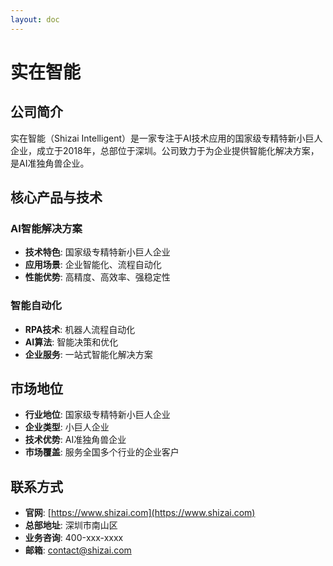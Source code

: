 ```yaml
---
layout: doc
---
```


# 实在智能

## 公司简介

实在智能（Shizai Intelligent）是一家专注于AI技术应用的国家级专精特新小巨人企业，成立于2018年，总部位于深圳。公司致力于为企业提供智能化解决方案，是AI准独角兽企业。

## 核心产品与技术

### AI智能解决方案
- **技术特色**: 国家级专精特新小巨人企业
- **应用场景**: 企业智能化、流程自动化
- **性能优势**: 高精度、高效率、强稳定性

### 智能自动化
- **RPA技术**: 机器人流程自动化
- **AI算法**: 智能决策和优化
- **企业服务**: 一站式智能化解决方案

## 市场地位

- **行业地位**: 国家级专精特新小巨人企业
- **企业类型**: 小巨人企业
- **技术优势**: AI准独角兽企业
- **市场覆盖**: 服务全国多个行业的企业客户

## 联系方式

- **官网**: [https://www.shizai.com](https://www.shizai.com)
- **总部地址**: 深圳市南山区
- **业务咨询**: 400-xxx-xxxx
- **邮箱**: contact@shizai.com
